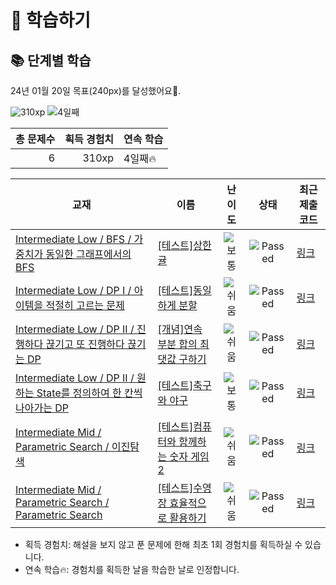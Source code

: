 # 📖 학습하기

## 📚 단계별 학습
24년 01월 20일 목표(240px)를 달성했어요🥳.

![310xp](https://img.shields.io/badge/EXP-310xp-%235cb85c.svg?for-the-badge)
![4일째](https://img.shields.io/badge/연속학습-4일째-%23E34F26.svg?for-the-badge)

|총 문제수|획득 경험치|연속 학습|
|---:|---:|---|
6|310xp|4일째🔥|

|교재|이름|난이도|상태|최근 제출 코드|
|---|---|:---:|:---:|---|
|[Intermediate Low / BFS / 가중치가 동일한 그래프에서의 BFS](https://www.codetree.ai/missions?missionId=2)|[[테스트]상한 귤](https://www.codetree.ai/missions/2/problems/oranges-have-gone-bad)|![보통][medium]|![Passed][passed]|[링크](https://github.com/ldw3097/codetree-TILs/blob/main/240120/%EC%83%81%ED%95%9C%20%EA%B7%A4/oranges-have-gone-bad.py)|
|[Intermediate Low / DP I / 아이템을 적절히 고르는 문제](https://www.codetree.ai/missions?missionId=2)|[[테스트]동일하게 분할](https://www.codetree.ai/missions/2/problems/equal-partition)|![쉬움][easy]|![Passed][passed]|[링크](https://github.com/ldw3097/codetree-TILs/blob/main/240120/%EB%8F%99%EC%9D%BC%ED%95%98%EA%B2%8C%20%EB%B6%84%ED%95%A0/equal-partition.py)|
|[Intermediate Low / DP II / 진행하다 끊기고 또 진행하다 끊기는 DP](https://www.codetree.ai/missions?missionId=2)|[[개념]연속 부분 합의 최댓값 구하기](https://www.codetree.ai/missions/2/problems/max-of-partial-sum)|![쉬움][easy]|![Passed][passed]|[링크](https://github.com/ldw3097/codetree-TILs/blob/main/240120/%EC%97%B0%EC%86%8D%20%EB%B6%80%EB%B6%84%20%ED%95%A9%EC%9D%98%20%EC%B5%9C%EB%8C%93%EA%B0%92%20%EA%B5%AC%ED%95%98%EA%B8%B0/max-of-partial-sum.py)|
|[Intermediate Low / DP II / 원하는 State를 정의하여 한 칸씩 나아가는 DP](https://www.codetree.ai/missions?missionId=2)|[[테스트]축구와 야구](https://www.codetree.ai/missions/2/problems/soccer-and-baseball)|![보통][medium]|![Passed][passed]|[링크](https://github.com/ldw3097/codetree-TILs/blob/main/240120/%EC%B6%95%EA%B5%AC%EC%99%80%20%EC%95%BC%EA%B5%AC/soccer-and-baseball.py)|
|[Intermediate Mid / Parametric Search / 이진탐색](https://www.codetree.ai/missions?missionId=8)|[[테스트]컴퓨터와 함께하는 숫자 게임 2](https://www.codetree.ai/missions/8/problems/play-number-game-with-computer-2)|![쉬움][easy]|![Passed][passed]|[링크](https://github.com/ldw3097/codetree-TILs/blob/main/240120/%EC%BB%B4%ED%93%A8%ED%84%B0%EC%99%80%20%ED%95%A8%EA%BB%98%ED%95%98%EB%8A%94%20%EC%88%AB%EC%9E%90%20%EA%B2%8C%EC%9E%84%202/play-number-game-with-computer-2.py)|
|[Intermediate Mid / Parametric Search / Parametric Search](https://www.codetree.ai/missions?missionId=8)|[[테스트]수영장 효율적으로 활용하기](https://www.codetree.ai/missions/8/problems/use-the-swimming-pool-efficiently)|![쉬움][easy]|![Passed][passed]|[링크](https://github.com/ldw3097/codetree-TILs/blob/main/240120/%EC%88%98%EC%98%81%EC%9E%A5%20%ED%9A%A8%EC%9C%A8%EC%A0%81%EC%9C%BC%EB%A1%9C%20%ED%99%9C%EC%9A%A9%ED%95%98%EA%B8%B0/use-the-swimming-pool-efficiently.py)|


* 획득 경험치: 해설을 보지 않고 푼 문제에 한해 최초 1회 경험치를 획득하실 수 있습니다.
* 연속 학습🔥: 경험치를 획득한 날을 학습한 날로 인정합니다.










[b5]: https://img.shields.io/badge/Bronze_5-%235D3E31.svg
[b4]: https://img.shields.io/badge/Bronze_4-%235D3E31.svg
[b3]: https://img.shields.io/badge/Bronze_3-%235D3E31.svg
[b2]: https://img.shields.io/badge/Bronze_2-%235D3E31.svg
[b1]: https://img.shields.io/badge/Bronze_1-%235D3E31.svg
[s5]: https://img.shields.io/badge/Silver_5-%23394960.svg
[s4]: https://img.shields.io/badge/Silver_4-%23394960.svg
[s3]: https://img.shields.io/badge/Silver_3-%23394960.svg
[s2]: https://img.shields.io/badge/Silver_2-%23394960.svg
[s1]: https://img.shields.io/badge/Silver_1-%23394960.svg
[g5]: https://img.shields.io/badge/Gold_5-%23FFC433.svg
[g4]: https://img.shields.io/badge/Gold_4-%23FFC433.svg
[g3]: https://img.shields.io/badge/Gold_3-%23FFC433.svg
[g2]: https://img.shields.io/badge/Gold_2-%23FFC433.svg
[g1]: https://img.shields.io/badge/Gold_1-%23FFC433.svg
[p5]: https://img.shields.io/badge/Platinum_5-%2376DDD8.svg
[p4]: https://img.shields.io/badge/Platinum_4-%2376DDD8.svg
[p3]: https://img.shields.io/badge/Platinum_3-%2376DDD8.svg
[p2]: https://img.shields.io/badge/Platinum_2-%2376DDD8.svg
[p1]: https://img.shields.io/badge/Platinum_1-%2376DDD8.svg
[passed]: https://img.shields.io/badge/Passed-%23009D27.svg
[failed]: https://img.shields.io/badge/Failed-%23D24D57.svg
[easy]: https://img.shields.io/badge/쉬움-%235cb85c.svg?for-the-badge
[medium]: https://img.shields.io/badge/보통-%23FFC433.svg?for-the-badge
[hard]: https://img.shields.io/badge/어려움-%23D24D57.svg?for-the-badge